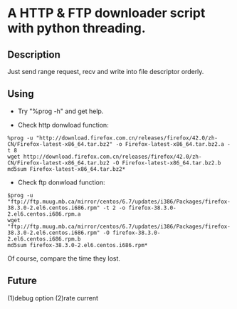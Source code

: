 # A HTTP & FTP downloader script with python threading.
## Description
Just send range request, recv and write into file descriptor orderly.

## Using
 - Try "%prog -h" and get help.

 - Check http donwload function:
```
%prog -u "http://download.firefox.com.cn/releases/firefox/42.0/zh-CN/Firefox-latest-x86_64.tar.bz2" -o Firefox-latest-x86_64.tar.bz2.a -t 8
wget http://download.firefox.com.cn/releases/firefox/42.0/zh-CN/Firefox-latest-x86_64.tar.bz2 -O Firefox-latest-x86_64.tar.bz2.b
md5sum Firefox-latest-x86_64.tar.bz2*
```

 - Check ftp donwload function:
```
$prog -u "ftp://ftp.muug.mb.ca/mirror/centos/6.7/updates/i386/Packages/firefox-38.3.0-2.el6.centos.i686.rpm" -t 2 -o firefox-38.3.0-2.el6.centos.i686.rpm.a
wget "ftp://ftp.muug.mb.ca/mirror/centos/6.7/updates/i386/Packages/firefox-38.3.0-2.el6.centos.i686.rpm" -O firefox-38.3.0-2.el6.centos.i686.rpm.b
md5sum firefox-38.3.0-2.el6.centos.i686.rpm*
```

Of course, compare the time they lost.

## Future
(1)debug option
(2)rate current